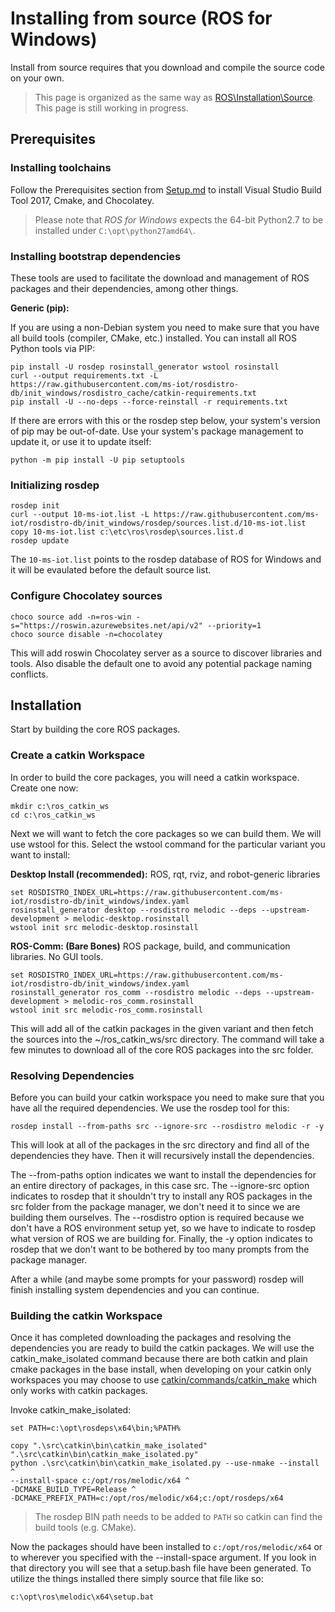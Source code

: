# Installing from source (ROS for Windows)
Install from source requires that you download and compile the source code on your own.

> This page is organized as the same way as [ROS\Installation\Source](http://wiki.ros.org/Installation/Source). This page is still working in progress.

## Prerequisites
### Installing toolchains
Follow the Prerequisites section from [Setup.md](../GettingStarted/Setup.md) to install Visual Studio Build Tool 2017, Cmake, and Chocolatey.

> Please note that *ROS for Windows* expects the 64-bit Python2.7 to be installed under `C:\opt\python27amd64\`.

### Installing bootstrap dependencies
These tools are used to facilitate the download and management of ROS packages and their dependencies, among other things.

**Generic (pip):**

If you are using a non-Debian system you need to make sure that you have all build tools (compiler, CMake, etc.) installed. You can install all ROS Python tools via PIP:

    pip install -U rosdep rosinstall_generator wstool rosinstall
    curl --output requirements.txt -L https://raw.githubusercontent.com/ms-iot/rosdistro-db/init_windows/rosdistro_cache/catkin-requirements.txt
    pip install -U --no-deps --force-reinstall -r requirements.txt

If there are errors with this or the rosdep step below, your system's version of pip may be out-of-date. Use your system's package management to update it, or use it to update itself:
    
    python -m pip install -U pip setuptools

### Initializing rosdep
    rosdep init
    curl --output 10-ms-iot.list -L https://raw.githubusercontent.com/ms-iot/rosdistro-db/init_windows/rosdep/sources.list.d/10-ms-iot.list
    copy 10-ms-iot.list c:\etc\ros\rosdep\sources.list.d
    rosdep update

The `10-ms-iot.list` points to the rosdep database of ROS for Windows and it will be evaulated before the default source list.

### Configure Chocolatey sources
    choco source add -n=ros-win -s="https://roswin.azurewebsites.net/api/v2" --priority=1
    choco source disable -n=chocolatey

This will add roswin Chocolatey server as a source to discover libraries and tools. Also disable the default one to avoid any potential package naming conflicts.

## Installation
Start by building the core ROS packages.

### Create a catkin Workspace
In order to build the core packages, you will need a catkin workspace. Create one now:

    mkdir c:\ros_catkin_ws
    cd c:\ros_catkin_ws

Next we will want to fetch the core packages so we can build them. We will use wstool for this. Select the wstool command for the particular variant you want to install:

**Desktop Install (recommended):** ROS, rqt, rviz, and robot-generic libraries

    set ROSDISTRO_INDEX_URL=https://raw.githubusercontent.com/ms-iot/rosdistro-db/init_windows/index.yaml
    rosinstall_generator desktop --rosdistro melodic --deps --upstream-development > melodic-desktop.rosinstall
    wstool init src melodic-desktop.rosinstall

**ROS-Comm: (Bare Bones)** ROS package, build, and communication libraries. No GUI tools.

    set ROSDISTRO_INDEX_URL=https://raw.githubusercontent.com/ms-iot/rosdistro-db/init_windows/index.yaml
    rosinstall_generator ros_comm --rosdistro melodic --deps --upstream-development > melodic-ros_comm.rosinstall
    wstool init src melodic-ros_comm.rosinstall

This will add all of the catkin packages in the given variant and then fetch the sources into the ~/ros_catkin_ws/src directory. The command will take a few minutes to download all of the core ROS packages into the src folder.

### Resolving Dependencies
Before you can build your catkin workspace you need to make sure that you have all the required dependencies. We use the rosdep tool for this:

    rosdep install --from-paths src --ignore-src --rosdistro melodic -r -y

This will look at all of the packages in the src directory and find all of the dependencies they have. Then it will recursively install the dependencies.

The --from-paths option indicates we want to install the dependencies for an entire directory of packages, in this case src. The --ignore-src option indicates to rosdep that it shouldn't try to install any ROS packages in the src folder from the package manager, we don't need it to since we are building them ourselves. The --rosdistro option is required because we don't have a ROS environment setup yet, so we have to indicate to rosdep what version of ROS we are building for. Finally, the -y option indicates to rosdep that we don't want to be bothered by too many prompts from the package manager.

After a while (and maybe some prompts for your password) rosdep will finish installing system dependencies and you can continue.

### Building the catkin Workspace
Once it has completed downloading the packages and resolving the dependencies you are ready to build the catkin packages. We will use the catkin_make_isolated command because there are both catkin and plain cmake packages in the base install, when developing on your catkin only workspaces you may choose to use [catkin/commands/catkin_make](http://wiki.ros.org/catkin/commands/catkin_make) which only works with catkin packages.

Invoke catkin_make_isolated:

```
set PATH=c:\opt\rosdeps\x64\bin;%PATH%

copy ".\src\catkin\bin\catkin_make_isolated" ".\src\catkin\bin\catkin_make_isolated.py"
python .\src\catkin\bin\catkin_make_isolated.py --use-nmake --install ^
--install-space c:/opt/ros/melodic/x64 ^
-DCMAKE_BUILD_TYPE=Release ^
-DCMAKE_PREFIX_PATH=c:/opt/ros/melodic/x64;c:/opt/rosdeps/x64
```

>The rosdep BIN path needs to be added to `PATH` so catkin can find the build tools (e.g. CMake).

Now the packages should have been installed to `c:/opt/ros/melodic/x64` or to wherever you specified with the --install-space argument. If you look in that directory you will see that a setup.bash file have been generated. To utilize the things installed there simply source that file like so:
 
```
c:\opt\ros\melodic\x64\setup.bat
```


